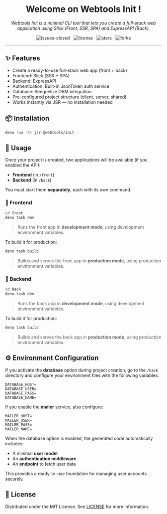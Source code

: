 <h1 align="center">Welcome on Webtools Init !</h1>

<p align="center">
    <em>
        Webtools Init is a minimal CLI tool that lets you create a full-stack web application using Slick (Front, SSR, SPA) and ExpressAPI (Back).
    </em>
</p>

<p align="center">
    <img src="https://img.shields.io/github/issues-closed/8borane8/webtools-init.svg" alt="issues-closed" />
	&nbsp;
    <img src="https://img.shields.io/github/license/8borane8/webtools-init.svg" alt="license" />
    &nbsp;
    <img src="https://img.shields.io/github/stars/8borane8/webtools-init.svg" alt="stars" />
    &nbsp;
    <img src="https://img.shields.io/github/forks/8borane8/webtools-init.svg" alt="forks" />
</p>

<hr>

## ✨ Features

- Create a ready-to-use full-stack web app (front + back)
- Frontend: Slick (SSR + SPA)
- Backend: ExpressAPI
- Authentication: Built-in JsonToken auth service
- Database: Seequelize ORM integration
- Pre-configured project structure (client, server, shared)
- Works instantly via JSR — no installation needed

## 📦 Installation

```bash
deno run -Ar jsr:@webtools/init
```

## 🚀 Usage

Once your project is created, two applications will be available (if you enabled the API):

* **Frontend** (in `/front`)
* **Backend** (in `/back`)

You must start them **separately**, each with its own command.

### 🔹 Frontend

```bash
cd front
deno task dev
```

> Runs the front app in **development mode**, using development environment variables.

To build it for production:

```bash
deno task build
```

> Builds and serves the front app in **production mode**, using production environment variables.

### 🔹 Backend

```bash
cd back
deno task dev
```

> Runs the back app in **development mode**, using development environment variables.

To build it for production:

```bash
deno task build
```

> Builds and serves the back app in **production mode**, using production environment variables.

## ⚙️ Environment Configuration

If you activate the **database** option during project creation, go to the `/back` directory and configure your environment files with the following variables:

```
DATABASE_HOST=
DATABASE_USER=
DATABASE_PASS=
DATABASE_NAME=
```

If you enable the **mailer** service, also configure:

```
MAILER_HOST=
MAILER_USER=
MAILER_PASS=
MAILER_NAME=
```

When the database option is enabled, the generated code automatically includes:

* A minimal **user model**
* An **authentication middleware**
* An **endpoint** to fetch user data

This provides a ready-to-use foundation for managing user accounts securely.

## 🪪 License

Distributed under the MIT License. See [LICENSE](LICENSE) for more information.
